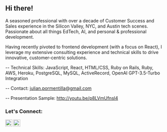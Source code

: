 ## Hi there! 

A seasoned professional with over a decade of Customer Success and Sales experience in the Silicon Valley, NYC, and Austin tech scenes. Passionate about all things EdTech, AI, and personal & professional development. 

Having recently pivoted to frontend development (with a focus on React), I leverage my extensive consulting experience and technical skills to drive innovative, customer-centric solutions. 

--
Technical Skills:
JavaScript, React, HTML/CSS, Ruby on Rails, Ruby, AWS, Heroku, PostgreSQL, MySQL, ActiveRecord, OpenAI GPT-3.5-Turbo Integration

--
Contact:
julian.pormentilla@gmail.com

--
Presentation Sample:
http://youtu.be/p8LVmUfnsl4 

<!--[![My GitHub Stats](https://github-readme-stats.vercel.app/api?username=JulianCedric&show_icons=true&theme=gotham)](https://github.com/JulianCedric/github-readme-stats)-->
<!--[![Top Langs](https://github-readme-stats.vercel.app/api/top-langs/?username=JulianCedric&layout=compact)](https://github.com/JulianCedric/github-readme-stats)-->

### Let's Connect:

[<img align="left" alt="codeSTACKr | LinkedIn" width="22px" src="https://cdn.jsdelivr.net/npm/simple-icons@v3/icons/linkedin.svg" />](https://www.linkedin.com/in/julianpormentilla/)
[<img align="left" alt="codeSTACKr | Medium" width="22px" src="https://cdn.jsdelivr.net/npm/simple-icons@v3/icons/medium.svg" />](https://medium.com/@julian.pormentilla)
